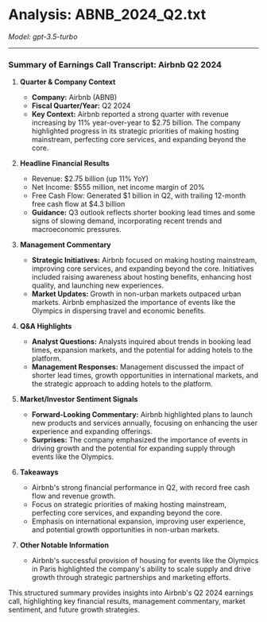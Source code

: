 # Analysis: ABNB_2024_Q2.txt

*Model: gpt-3.5-turbo*

---

### Summary of Earnings Call Transcript: Airbnb Q2 2024

1. **Quarter & Company Context**
   - **Company:** Airbnb (ABNB)
   - **Fiscal Quarter/Year:** Q2 2024
   - **Key Context:** Airbnb reported a strong quarter with revenue increasing by 11% year-over-year to $2.75 billion. The company highlighted progress in its strategic priorities of making hosting mainstream, perfecting core services, and expanding beyond the core.

2. **Headline Financial Results**
   - Revenue: $2.75 billion (up 11% YoY)
   - Net Income: $555 million, net income margin of 20%
   - Free Cash Flow: Generated $1 billion in Q2, with trailing 12-month free cash flow at $4.3 billion
   - **Guidance:** Q3 outlook reflects shorter booking lead times and some signs of slowing demand, incorporating recent trends and macroeconomic pressures.

3. **Management Commentary**
   - **Strategic Initiatives:** Airbnb focused on making hosting mainstream, improving core services, and expanding beyond the core. Initiatives included raising awareness about hosting benefits, enhancing host quality, and launching new experiences.
   - **Market Updates:** Growth in non-urban markets outpaced urban markets. Airbnb emphasized the importance of events like the Olympics in dispersing travel and economic benefits.

4. **Q&A Highlights**
   - **Analyst Questions:** Analysts inquired about trends in booking lead times, expansion markets, and the potential for adding hotels to the platform.
   - **Management Responses:** Management discussed the impact of shorter lead times, growth opportunities in international markets, and the strategic approach to adding hotels to the platform.

5. **Market/Investor Sentiment Signals**
   - **Forward-Looking Commentary:** Airbnb highlighted plans to launch new products and services annually, focusing on enhancing the user experience and expanding offerings.
   - **Surprises:** The company emphasized the importance of events in driving growth and the potential for expanding supply through events like the Olympics.

6. **Takeaways**
   - Airbnb's strong financial performance in Q2, with record free cash flow and revenue growth.
   - Focus on strategic priorities of making hosting mainstream, perfecting core services, and expanding beyond the core.
   - Emphasis on international expansion, improving user experience, and potential growth opportunities in non-urban markets.

7. **Other Notable Information**
   - Airbnb's successful provision of housing for events like the Olympics in Paris highlighted the company's ability to scale supply and drive growth through strategic partnerships and marketing efforts.

This structured summary provides insights into Airbnb's Q2 2024 earnings call, highlighting key financial results, management commentary, market sentiment, and future growth strategies.